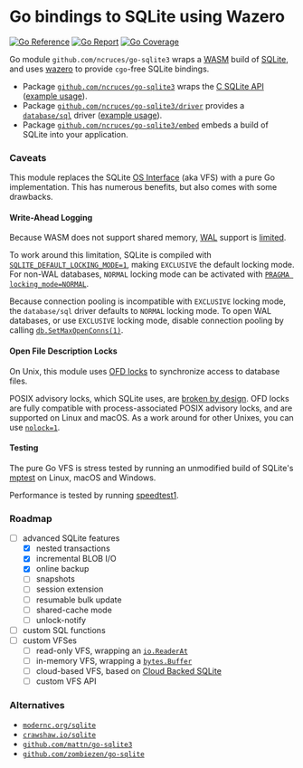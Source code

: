 # Go bindings to SQLite using Wazero

[![Go Reference](https://pkg.go.dev/badge/image)](https://pkg.go.dev/github.com/ncruces/go-sqlite3)
[![Go Report](https://goreportcard.com/badge/github.com/ncruces/go-sqlite3)](https://goreportcard.com/report/github.com/ncruces/go-sqlite3)
[![Go Coverage](https://github.com/ncruces/go-sqlite3/wiki/coverage.svg)](https://github.com/ncruces/go-sqlite3/wiki/Test-coverage-report)

Go module `github.com/ncruces/go-sqlite3` wraps a [WASM](https://webassembly.org/) build of [SQLite](https://sqlite.org/),
and uses [wazero](https://wazero.io/) to provide `cgo`-free SQLite bindings.

- Package [`github.com/ncruces/go-sqlite3`](https://pkg.go.dev/github.com/ncruces/go-sqlite3)
wraps the [C SQLite API](https://www.sqlite.org/cintro.html)
([example usage](https://pkg.go.dev/github.com/ncruces/go-sqlite3#example-package)).
- Package [`github.com/ncruces/go-sqlite3/driver`](https://pkg.go.dev/github.com/ncruces/go-sqlite3/driver)
provides a [`database/sql`](https://pkg.go.dev/database/sql) driver
([example usage](https://pkg.go.dev/github.com/ncruces/go-sqlite3/driver#example-package)).
- Package [`github.com/ncruces/go-sqlite3/embed`](https://pkg.go.dev/github.com/ncruces/go-sqlite3/embed)
embeds a build of SQLite into your application.

### Caveats

This module replaces the SQLite [OS Interface](https://www.sqlite.org/vfs.html) (aka VFS)
with a pure Go implementation.
This has numerous benefits, but also comes with some drawbacks.

#### Write-Ahead Logging

Because WASM does not support shared memory,
[WAL](https://www.sqlite.org/wal.html) support is [limited](https://www.sqlite.org/wal.html#noshm).

To work around this limitation, SQLite is compiled with
[`SQLITE_DEFAULT_LOCKING_MODE=1`](https://www.sqlite.org/compile.html#default_locking_mode),
making `EXCLUSIVE` the default locking mode.
For non-WAL databases, `NORMAL` locking mode can be activated with
[`PRAGMA locking_mode=NORMAL`](https://www.sqlite.org/pragma.html#pragma_locking_mode).

Because connection pooling is incompatible with `EXCLUSIVE` locking mode,
the `database/sql` driver defaults to `NORMAL` locking mode.
To open WAL databases, or use `EXCLUSIVE` locking mode,
disable connection pooling by calling
[`db.SetMaxOpenConns(1)`](https://pkg.go.dev/database/sql#DB.SetMaxOpenConns).

#### Open File Description Locks

On Unix, this module uses [OFD locks](https://www.gnu.org/software/libc/manual/html_node/Open-File-Description-Locks.html)
to synchronize access to database files.

POSIX advisory locks, which SQLite uses, are [broken by design](https://www.sqlite.org/src/artifact/90c4fa?ln=1073-1161).
OFD locks are fully compatible with process-associated POSIX advisory locks,
and are supported on Linux and macOS.
As a work around for other Unixes, you can use [`nolock=1`](https://www.sqlite.org/uri.html).

#### Testing

The pure Go VFS is stress tested by running an unmodified build of SQLite's
[mptest](https://github.com/sqlite/sqlite/blob/master/mptest/mptest.c)
on Linux, macOS and Windows.

Performance is tested by running
[speedtest1](https://github.com/sqlite/sqlite/blob/master/test/speedtest1.c).

### Roadmap

- [ ] advanced SQLite features
  - [x] nested transactions
  - [x] incremental BLOB I/O
  - [x] online backup
  - [ ] snapshots
  - [ ] session extension
  - [ ] resumable bulk update
  - [ ] shared-cache mode
  - [ ] unlock-notify
- [ ] custom SQL functions
- [ ] custom VFSes
  - [ ] read-only VFS, wrapping an [`io.ReaderAt`](https://pkg.go.dev/io#ReaderAt)
  - [ ] in-memory VFS, wrapping a [`bytes.Buffer`](https://pkg.go.dev/bytes#Buffer)
  - [ ] cloud-based VFS, based on [Cloud Backed SQLite](https://sqlite.org/cloudsqlite/doc/trunk/www/index.wiki)
  - [ ] custom VFS API
  
### Alternatives

- [`modernc.org/sqlite`](https://pkg.go.dev/modernc.org/sqlite)
- [`crawshaw.io/sqlite`](https://pkg.go.dev/crawshaw.io/sqlite)
- [`github.com/mattn/go-sqlite3`](https://pkg.go.dev/github.com/mattn/go-sqlite3)
- [`github.com/zombiezen/go-sqlite`](https://pkg.go.dev/github.com/zombiezen/go-sqlite)